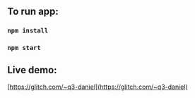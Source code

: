 ## To run app:

### `npm install`

### `npm start`

## Live demo:

[https://glitch.com/~q3-daniel](https://glitch.com/~q3-daniel)
